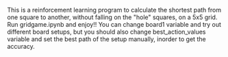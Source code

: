 This is a reinforcement learning program to calculate the shortest path from one square to another, without falling on the "hole" squares, on a 5x5 grid. 
Run gridgame.ipynb and enjoy!!
You can change board1 variable and try out different board setups, but you should also change best_action_values variable and set the best path of the setup 
manually, inorder to get the accuracy.
